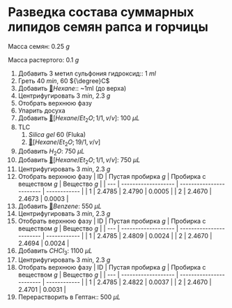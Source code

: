 # Разведка состава суммарных липидов семян рапса и горчицы

Масса семян: 0.25 $g$

Масса растертого: 0.1 $g$

1. Добавить 3 метил сульфония гидроксид:: 1 $ml$
2. Греть 40 $min$, 60 ${\degree}C$
3. Добавить [🔗][hexane]$Hexane$:: ~1ml (до верха)
4. Центрифугировать 3 $min$, 2.3 $g$
5. Отобрать верхнюю фазу
6. Упарить досуха
7. Добавить [🔗][hexaneet_2o]$[Hexane/Et_2O; 1/1, v/v]$: 100 ${\mu}L$
8. TLC
    1. $Silica\ gel\ 60$ (Fluka)
    2. [🔗][hexaneet_2o]$[Hexane/Et_2O; 19/1, v/v]$
9. Добавить $H_2O$: 750 ${\mu}L$
10. Добавить [🔗][hexaneet_2o]$[Hexane/Et_2O; 1/1, v/v]$: 750 ${\mu}L$
11. Центрифугировать 3 $min$, 2.3 $g$
12. Отобрать верхнюю фазу
    | ID  | Пустая пробирка $g$ | Пробирка с веществом $g$ | Вещество $g$ |
    | --- | ------------------- | ------------------------ | ------------ |
    | 1   | 2.4785              | 2.4790                   | 0.0005       |
    | 2   | 2.4670              | 2.4673                   | 0.0003       |
13. Добавить [🔗][benzene]$Benzene$: 550 ${\mu}L$
14. Центрифугировать 3 $min$, 2.3 $g$
15. Отобрать верхнюю фазу
    | ID  | Пустая пробирка $g$ | Пробирка с веществом $g$ | Вещество $g$ |
    | --- | ------------------- | ------------------------ | ------------ |
    | 1   | 2.4785              | 2.4809                   | 0.0024       |
    | 2   | 2.4670              | 2.4694                   | 0.0024       |
16. Добавить $CHCl_3$: 1100 ${\mu}L$
17. Центрифугировать 3 $min$, 2.3 $g$
18. Отобрать верхнюю фазу
    | ID  | Пустая пробирка $g$ | Пробирка с веществом $g$ | Вещество $g$ |
    | --- | ------------------- | ------------------------ | ------------ |
    | 1   | 2.4785              | 2.4822                   | 0.0037       |
    | 2   | 2.4670              | 2.4701                   | 0.0031       |
19. Перерастворить в Гептан:: 500 ${\mu}L$

[benzene]: substances/individuals.md#benzene
[hexane]: substances/individuals.md#hexane
[hexaneet_2o]: substances/mixtures.md#hexaneet_2o
